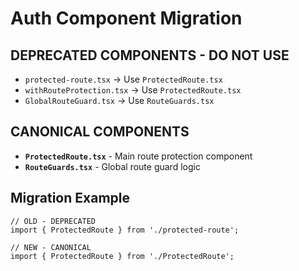 # Auth Component Migration

## DEPRECATED COMPONENTS - DO NOT USE

- `protected-route.tsx` → Use `ProtectedRoute.tsx`
- `withRouteProtection.tsx` → Use `ProtectedRoute.tsx`
- `GlobalRouteGuard.tsx` → Use `RouteGuards.tsx`

## CANONICAL COMPONENTS

- **`ProtectedRoute.tsx`** - Main route protection component
- **`RouteGuards.tsx`** - Global route guard logic

## Migration Example

```tsx
// OLD - DEPRECATED
import { ProtectedRoute } from './protected-route';

// NEW - CANONICAL
import { ProtectedRoute } from './ProtectedRoute';
```

